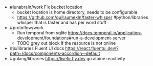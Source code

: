- #lunabrain/work Fix bucket location
	- bucket location is home directory, needs to be configurable
	- https://github.com/guillaumekln/faster-whisper #python/libraries whisper that is faster and has per word stuff
- #protoflow/work
	- Run temporal from sqlite https://docs.temporal.io/application-development/foundations#run-a-development-server
	- TODO grey out block if the resource is not online
- #js/libraries Fluent UI docs https://react.fluentui.dev/?path=/docs/components-accordion--default
- #golang/libraries https://livefir.fly.dev go alpine reactivity